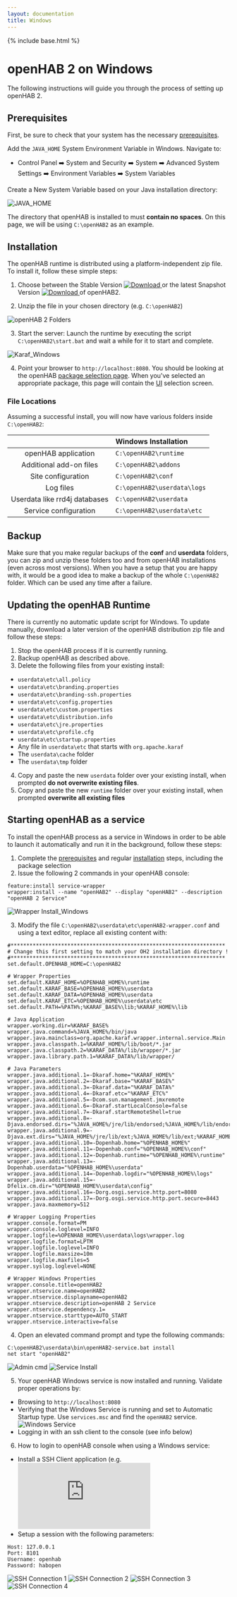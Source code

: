 ```yaml
---
layout: documentation
title: Windows
---
```


{% include base.html %}

# openHAB 2 on Windows

The following instructions will guide you through the process of setting up openHAB 2.

## Prerequisites

First, be sure to check that your system has the necessary [prerequisites]({{base}}/installation/index.html#prerequisites).

Add the `JAVA_HOME` System Environment Variable in Windows. Navigate to:

* Control Panel ➡️ System and Security ➡️ System ➡️ Advanced System Settings ➡️ Environment Variables ➡️ System Variables

Create a New System Variable based on your Java installation directory:

![JAVA_HOME](http://imageshack.com/a/img921/5017/HZjFl6.png)

The directory that openHAB is installed to must **contain no spaces**.
On this page, we will be using `C:\openHAB2` as an example.

## Installation

The openHAB runtime is distributed using a platform-independent zip file. 
To install it, follow these simple steps:

1. Choose between the Stable Version [ ![Download](https://api.bintray.com/packages/openhab/mvn/openhab-distro/images/download.svg) ](https://bintray.com/openhab/mvn/download_file?file_path=org%2Fopenhab%2Fdistro%2Fopenhab%2F2.0.0%2Fopenhab-2.0.0.zip) or the latest Snapshot Version [ ![Download](https://api.bintray.com/packages/openhab/mvn/openhab-distro/images/download.svg?version=2.1.0) ](https://openhab.ci.cloudbees.com/job/openHAB-Distribution/lastSuccessfulBuild/artifact/distributions/openhab/target/openhab-2.1.0-SNAPSHOT.zip) of openHAB2.

2. Unzip the file in your chosen directory (e.g. `C:\openHAB2`)

![openHAB 2 Folders](http://imageshack.com/a/img924/8420/QHo9LU.png)

3. Start the server: Launch the runtime by executing the script `C:\openHAB2\start.bat` and wait a while for it to start and complete.

![Karaf_Windows](http://imageshack.com/a/img921/5466/TOJADy.png)

4. Point your browser to `http://localhost:8080`. You should be looking at the openHAB [package selection page]({{base}}/configuration/packages.html). 
   When you've selected an appropriate package, this page will contain the [UI]({{base}}/addons/uis.html) selection screen.

### File Locations

Assuming a successful install, you will now have various folders inside `C:\openHAB2`:

|                                  | Windows Installation         |
|:--------------------------------:|:-----------------------------|
| openHAB application              | `C:\openHAB2\runtime`        |
| Additional add-on files          | `C:\openHAB2\addons`         |
| Site configuration               | `C:\openHAB2\conf`           |
| Log files                        | `C:\openHAB2\userdata\logs`  |
| Userdata like rrd4j databases    | `C:\openHAB2\userdata`       |
| Service configuration            | `C:\openHAB2\userdata\etc`   |


## Backup

Make sure that you make regular backups of the **conf** and **userdata** folders, you can zip and unzip these folders too and from openHAB installations (even across most versions). 
When you have a setup that you are happy with, it would be a good idea to make a backup of the whole `C:\openHAB2` folder. Which can be used any time after a failure.

## Updating the openHAB Runtime

There is currently no automatic update script for Windows. To update manually, download a later version of the openHAB distribution zip file and follow these steps:

1. Stop the openHAB process if it is currently running.
2. Backup openHAB as described above.
3. Delete the following files from your existing install:
 - `userdata\etc\all.policy`
 - `userdata\etc\branding.properties`
 - `userdata\etc\branding-ssh.properties`
 - `userdata\etc\config.properties`
 - `userdata\etc\custom.properties`
 - `userdata\etc\distribution.info`
 - `userdata\etc\jre.properties`
 - `userdata\etc\profile.cfg`
 - `userdata\etc\startup.properties`
 - Any file in `userdata\etc` that starts with `org.apache.karaf`
 - The `userdata\cache` folder
 - The `userdata\tmp` folder
4. Copy and paste the new `userdata` folder over your existing install, when prompted **do not overwrite existing files**.
5. Copy and paste the new `runtime` folder over your existing install, when prompted **overwrite all existing files**

## Starting openHAB as a service

To install the openHAB process as a service in Windows in order to be able to launch it automatically and run it in the background, follow these steps:

1. Complete the [prerequisites]({{base}}/installation/windows.html#prerequisites) and regular [installation]({{base}}/installation/windows.html#installation) steps, including the package selection
2. Issue the following 2 commands in your openHAB console:
```
feature:install service-wrapper
wrapper:install --name "openHAB2" --display "openHAB2" --description "openHAB 2 Service"
```
![Wrapper Install_Windows](http://imageshack.com/a/img922/1700/teZEiW.jpg)

3. Modify the file `C:\openHAB2\userdata\etc\openHAB2-wrapper.conf` and using a text editor, replace all existing content with:
```
#********************************************************************
# Change this first setting to match your OH2 installation directory !
#********************************************************************
set.default.OPENHAB_HOME=C:\openHAB2

# Wrapper Properties
set.default.KARAF_HOME=%OPENHAB_HOME%\runtime
set.default.KARAF_BASE=%OPENHAB_HOME%\userdata
set.default.KARAF_DATA=%OPENHAB_HOME%\userdata
set.default.KARAF_ETC=%OPENHAB_HOME%\userdata\etc
set.default.PATH=%PATH%;%KARAF_BASE%\lib;%KARAF_HOME%\lib

# Java Application
wrapper.working.dir=%KARAF_BASE%
wrapper.java.command=%JAVA_HOME%/bin/java
wrapper.java.mainclass=org.apache.karaf.wrapper.internal.service.Main
wrapper.java.classpath.1=%KARAF_HOME%/lib/boot/*.jar
wrapper.java.classpath.2=%KARAF_DATA%/lib/wrapper/*.jar
wrapper.java.library.path.1=%KARAF_DATA%/lib/wrapper/

# Java Parameters
wrapper.java.additional.1=-Dkaraf.home="%KARAF_HOME%"
wrapper.java.additional.2=-Dkaraf.base="%KARAF_BASE%"
wrapper.java.additional.3=-Dkaraf.data="%KARAF_DATA%"
wrapper.java.additional.4=-Dkaraf.etc="%KARAF_ETC%"
wrapper.java.additional.5=-Dcom.sun.management.jmxremote
wrapper.java.additional.6=-Dkaraf.startLocalConsole=false
wrapper.java.additional.7=-Dkaraf.startRemoteShell=true
wrapper.java.additional.8=-Djava.endorsed.dirs="%JAVA_HOME%/jre/lib/endorsed;%JAVA_HOME%/lib/endorsed;%KARAF_HOME%/lib/endorsed"
wrapper.java.additional.9=-Djava.ext.dirs="%JAVA_HOME%/jre/lib/ext;%JAVA_HOME%/lib/ext;%KARAF_HOME%/lib/ext"
wrapper.java.additional.10=-Dopenhab.home="%OPENHAB_HOME%"
wrapper.java.additional.11=-Dopenhab.conf="%OPENHAB_HOME%\conf"
wrapper.java.additional.12=-Dopenhab.runtime="%OPENHAB_HOME%\runtime"
wrapper.java.additional.13=-Dopenhab.userdata="%OPENHAB_HOME%\userdata"
wrapper.java.additional.14=-Dopenhab.logdir="%OPENHAB_HOME%\logs"
wrapper.java.additional.15=-Dfelix.cm.dir="%OPENHAB_HOME%\userdata\config"
wrapper.java.additional.16=-Dorg.osgi.service.http.port=8080
wrapper.java.additional.17=-Dorg.osgi.service.http.port.secure=8443
wrapper.java.maxmemory=512

# Wrapper Logging Properties
wrapper.console.format=PM
wrapper.console.loglevel=INFO
wrapper.logfile=%OPENHAB_HOME%\userdata\logs\wrapper.log
wrapper.logfile.format=LPTM
wrapper.logfile.loglevel=INFO
wrapper.logfile.maxsize=10m
wrapper.logfile.maxfiles=5
wrapper.syslog.loglevel=NONE

# Wrapper Windows Properties
wrapper.console.title=openHAB2
wrapper.ntservice.name=openHAB2
wrapper.ntservice.displayname=openHAB2
wrapper.ntservice.description=openHAB 2 Service
wrapper.ntservice.dependency.1=
wrapper.ntservice.starttype=AUTO_START
wrapper.ntservice.interactive=false
```

4. Open an elevated command prompt and type the following commands:
```
C:\openHAB2\userdata\bin\openHAB2-service.bat install
net start "openHAB2"
```
![Admin cmd](http://imagizer.imageshack.us/a/img922/2261/Uqqykw.jpg)
![Service Install](http://imagizer.imageshack.us/a/img923/4633/Dr5vOp.jpg)

5. Your openHAB Windows service is now installed and running.  Validate proper operations by:

 - Browsing to `http://localhost:8080`
 - Verifying that the Windows Service is running and set to Automatic Startup type.  Use `services.msc` and find the `openHAB2` service.
![Windows Service](http://imageshack.com/a/img923/5776/5l8PFK.jpg)
 - Logging in with an ssh client to the console (see info below)

6. How to login to openHAB console when using a Windows service:
 - Install a SSH Client application (e.g. ![Xshell 5](https://www.netsarang.com/products/xsh_overview.html)
 - Setup a session with the following parameters:
```
Host: 127.0.0.1
Port: 8101
Username: openhab
Password: habopen
```
![SSH Connection 1](http://imageshack.com/a/img923/6088/xCwFmJ.jpg)
![SSH Connection 2](http://imageshack.com/a/img924/811/Rl7Bpp.jpg)
![SSH Connection 3](http://imageshack.com/a/img923/8652/ijXw6z.jpg)
![SSH Connection 4](http://imageshack.com/a/img922/7899/zUIDvQ.jpg)

